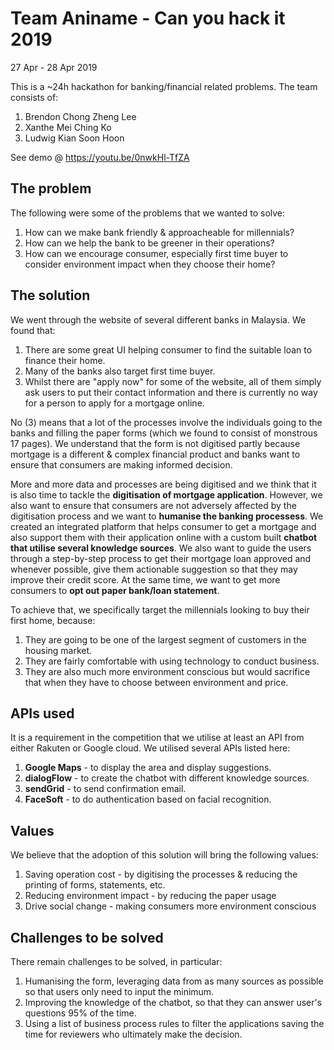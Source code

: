# Team Aniname - Can you hack it 2019
27 Apr - 28 Apr 2019

This is a ~24h hackathon for banking/financial related problems. 
The team consists of: 
1. Brendon Chong Zheng Lee
2. Xanthe Mei Ching Ko
3. Ludwig Kian Soon Hoon

See demo @ https://youtu.be/0nwkHl-TfZA 

## The problem

The following were some of the problems that we wanted to solve:
1. How can we make bank friendly & approacheable for millennials?
2. How can we help the bank to be greener in their operations?
3. How can we encourage consumer, especially first time buyer to consider environment impact when they choose their home?

## The solution

We went through the website of several different banks in Malaysia. We found that:
1. There are some great UI helping consumer to find the suitable loan to finance their home. 
2. Many of the banks also target first time buyer.
3. Whilst there are "apply now" for some of the website, all of them simply ask users to put their contact information and there is currently no way for a person to apply for a mortgage online. 

No (3) means that a lot of the processes involve the individuals going to the banks and filling the paper forms (which we found to consist of monstrous 17 pages).
We understand that the form is not digitised partly because mortgage is a different & complex financial product and banks want to ensure that consumers are making informed decision. 

More and more data and processes are being digitised and we think that it is also time to tackle the **digitisation of mortgage application**. 
However, we also want to ensure that consumers are not adversely affected by the digitisation process and we want to **humanise the banking processess**. 
We created an integrated platform that helps consumer to get a mortgage and also support them with their application online with a custom built **chatbot that utilise several knowledge sources**.
We also want to guide the users through a step-by-step process to get their mortgage loan approved and whenever possible, give them actionable suggestion so that they may improve their credit score. 
At the same time, we want to get more consumers to **opt out paper bank/loan statement**. 

To achieve that, we specifically target the millennials looking to buy their first home, because:
1. They are going to be one of the largest segment of customers in the housing market. 
2. They are fairly comfortable with using technology to conduct business. 
3. They are also much more environment conscious but would sacrifice that when they have to choose between environment and price. 

## APIs used

It is a requirement in the competition that we utilise at least an API from either Rakuten or Google cloud. We utilised several APIs listed here:
1. **Google Maps** - to display the area and display suggestions. 
2. **dialogFlow** - to create the chatbot with different knowledge sources.  
3. **sendGrid** - to send confirmation email. 
4. **FaceSoft** - to do authentication based on facial recognition. 

## Values
We believe that the adoption of this solution will bring the following values:
1. Saving operation cost - by digitising the processes & reducing the printing of forms, statements, etc. 
2. Reducing environment impact - by reducing the paper usage
3. Drive social change - making consumers more environment conscious

## Challenges to be solved

There remain challenges to be solved, in particular:
1. Humanising the form, leveraging data from as many sources as possible so that users only need to input the minimum. 
2. Improving the knowledge of the chatbot, so that they can answer user's questions 95% of the time. 
3. Using a list of business process rules to filter the applications saving the time for reviewers who ultimately make the decision. 
